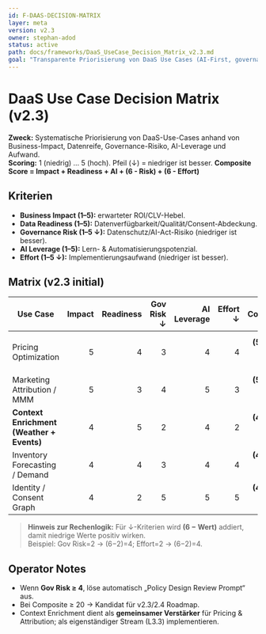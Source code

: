 ```yaml
---
id: F-DAAS-DECISION-MATRIX
layer: meta
version: v2.3
owner: stephan-adod
status: active
path: docs/frameworks/DaaS_UseCase_Decision_Matrix_v2.3.md
goal: "Transparente Priorisierung von DaaS Use Cases (AI-First, governance-konform)"
---
```


# DaaS Use Case Decision Matrix (v2.3)

**Zweck:** Systematische Priorisierung von DaaS-Use-Cases anhand von Business-Impact, Datenreife, Governance-Risiko, AI-Leverage und Aufwand.  
**Scoring:** 1 (niedrig) … 5 (hoch). Pfeil (↓) = niedriger ist besser. **Composite Score = Impact + Readiness + AI + (6 - Risk) + (6 - Effort)**

## Kriterien
- **Business Impact (1–5):** erwarteter ROI/CLV-Hebel.
- **Data Readiness (1–5):** Datenverfügbarkeit/Qualität/Consent-Abdeckung.
- **Governance Risk (1–5 ↓):** Datenschutz/AI-Act-Risiko (niedriger ist besser).
- **AI Leverage (1–5):** Lern- & Automatisierungspotenzial.
- **Effort (1–5 ↓):** Implementierungsaufwand (niedriger ist besser).

## Matrix (v2.3 initial)
| Use Case | Impact | Readiness | Gov Risk ↓ | AI Leverage | Effort ↓ | **Composite** | Empfehlung |
|---|---:|---:|---:|---:|---:|---:|---|
| Pricing Optimization | 5 | 4 | 3 | 4 | 4 | **(5+4+4)+(3→3)+(2)=18** | High Potential (Iterative Start) |
| Marketing Attribution / MMM | 5 | 3 | 4 | 5 | 3 | **(5+3+5)+(2)+(3)=20** | Strategic, Complex |
| **Context Enrichment (Weather + Events)** | 4 | 5 | 2 | 4 | 2 | **(4+5+4)+(4)+(4)=21** | **Quick Win (Context API)** |
| Inventory Forecasting / Demand | 4 | 4 | 3 | 4 | 4 | **(4+4+4)+(3)+(2)=17** | Mid-Term |
| Identity / Consent Graph | 4 | 2 | 5 | 5 | 5 | **(4+2+5)+(1)+(1)=13** | Long-Term (Governance Asset) |

> **Hinweis zur Rechenlogik:** Für ↓-Kriterien wird **(6 − Wert)** addiert, damit niedrige Werte positiv wirken.  
> Beispiel: Gov Risk=2 → (6−2)=4; Effort=2 → (6−2)=4.

## Operator Notes
- Wenn **Gov Risk ≥ 4**, löse automatisch „Policy Design Review Prompt“ aus.
- Bei Composite ≥ 20 → Kandidat für v2.3/2.4 Roadmap.
- Context Enrichment dient als **gemeinsamer Verstärker** für Pricing & Attribution; als eigenständiger Stream (L3.3) implementieren.

